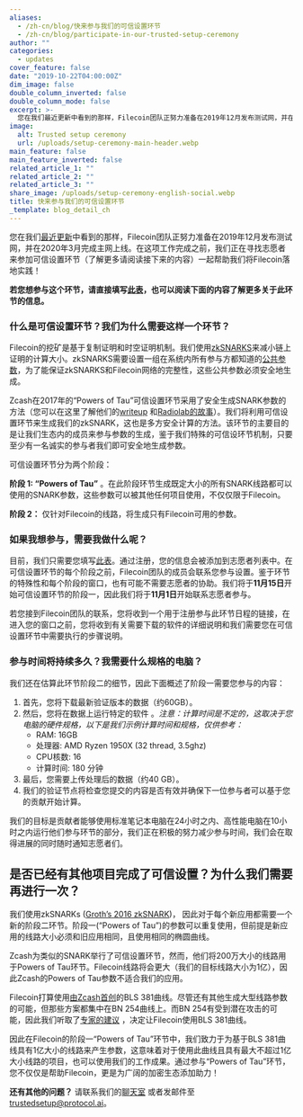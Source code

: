 ```yaml
---
aliases:
  - /zh-cn/blog/快来参与我们的可信设置环节
  - /zh-cn/blog/participate-in-our-trusted-setup-ceremony
author: ""
categories:
  - updates
cover_feature: false
date: "2019-10-22T04:00:00Z"
dim_image: false
double_column_inverted: false
double_column_mode: false
excerpt: >-
  您在我们最近更新中看到的那样，Filecoin团队正努力准备在2019年12月发布测试网，并在2020年3月完成主网上线。在这项工作完成之前，我们正在寻找志愿者来参加可信设置环节（了解更多请阅读接下来的内容）一起帮助我们将Filecoin落地实践！
image:
  alt: Trusted setup ceremony
  url: /uploads/setup-ceremony-main-header.webp
main_feature: false
main_feature_inverted: false
related_article_1: ""
related_article_2: ""
related_article_3: ""
share_image: /uploads/setup-ceremony-english-social.webp
title: 快来参与我们的可信设置环节
_template: blog_detail_ch
---
```


您在我们[最近更新](https://filecoin.io/zh-cn/blog/update-2019-q2-q3/)中看到的那样，Filecoin团队正努力准备在2019年12月发布测试网，并在2020年3月完成主网上线。在这项工作完成之前，我们正在寻找志愿者来参加可信设置环节（了解更多请阅读接下来的内容）一起帮助我们将Filecoin落地实践！

**若您想参与这个环节，请直接填写**[**此表**](https://docs.google.com/forms/d/e/1FAIpQLSfYrehYIExQJbNLv-m_xsCXGDZM-rHhsBT5xWYy6cHANyBJxw/viewform)**，也可以阅读下面的内容了解更多关于此环节的信息。**

### 什么是可信设置环节？我们为什么需要这样一个环节？

Filecoin的挖矿是基于复制证明和时空证明机制。我们使用[zkSNARKS](https://z.cash/technology/zksnarks/)来减小链上证明的计算大小。zkSNARKS需要设置一组在系统内所有参与方都知道的[公共参数](https://electriccoin.co/blog/snark-parameters/)，为了能保证zkSNARKS和Filecoin网络的完整性，这些公共参数必须安全地生成。

Zcash在2017年的“Powers of Tau”可信设置环节采用了安全生成SNARK参数的方法（您可以在这里了解他们的[writeup](https://z.cash/technology/paramgen/) 和[Radiolab的故事](https://www.wnycstudios.org/podcasts/radiolab/articles/ceremony)）。我们将利用可信设置环节来生成我们的zkSNARK，这也是多方安全计算的方法。该环节的主要目的是让我们生态内的成员来参与参数的生成，鉴于我们特殊的可信设环节机制，只要至少有一名诚实的参与者我们即可安全地生成参数。

可信设置环节分为两个阶段：

**阶段 1: “Powers of Tau”** 。在此阶段环节生成既定大小的所有SNARK线路都可以使用的SNARK参数，这些参数可以被其他任何项目使用，不仅仅限于Filecoin。

**阶段 2：** 仅针对Filecoin的线路，将生成只有Filecoin可用的参数。

### 如果我想参与，需要我做什么呢？

目前，我们只需要您填写[此表](https://docs.google.com/forms/d/e/1FAIpQLSfYrehYIExQJbNLv-m_xsCXGDZM-rHhsBT5xWYy6cHANyBJxw/viewform)。通过注册，您的信息会被添加到志愿者列表中。在可信设置环节的每个阶段之前，Filecoin团队的成员会联系您参与设置。鉴于环节的特殊性和每个阶段的窗口，也有可能不需要志愿者的协助。我们将于**11月15日**开始可信设置环节的阶段一，因此我们将于**11月1日**开始联系志愿者参与。

若您接到Filecoin团队的联系，您将收到一个用于注册参与此环节日程的链接，在进入您的窗口之前，您将收到有关需要下载的软件的详细说明和我们需要您在可信设置环节中需要执行的步骤说明。

### 参与时间将持续多久？我需要什么规格的电脑？

我们还在估算此环节阶段二的细节，因此下面概述了阶段一需要您参与的内容：

1. 首先，您将下载最新验证版本的数据（约60GB）。
2. 然后，您将在数据上运行特定的软件 。_注意：计算时间是不定的，这取决于您电脑的硬件规格，以下是我们示例计算时间和规格，仅供参考：_
   - RAM: 16GB
   - 处理器: AMD Ryzen 1950X (32 thread, 3.5ghz)
   - CPU核数: 16
   - 计算时间: 180 分钟
3. 最后，您需要上传处理后的数据（约40 GB）。
4. 我们的验证节点将检查您提交的内容是否有效并确保下一位参与者可以基于您的贡献开始计算。

我们的目标是贡献者能够使用标准笔记本电脑在24小时之内、高性能电脑在10小时之内运行他们参与环节的部分，我们正在积极的努力减少参与时间，我们会在取得进展的同时随时通知志愿者们。

## 是否已经有其他项目完成了可信设置？为什么我们需要再进行一次？

我们使用zkSNARKs ([Groth’s 2016 zkSNARK](https://eprint.iacr.org/2016/260.pdf))， 因此对于每个新应用都需要一个新的阶段二环节。阶段一(“Powers of Tau”)的参数可以重复使用，但前提是新应用的线路大小必须和旧应用相同，且使用相同的椭圆曲线。

Zcash为类似的SNARK举行了可信设置环节，然而，他们将200万大小的线路用于Powers of Tau环节。Filecoin线路将会更大（我们的目标线路大小为1亿），因此Zcash的Powers of Tau参数不适合我们的应用。

Filecoin打算使用[由Zcash首创](https://electriccoin.co/blog/new-snark-curve/)的BLS 381曲线。尽管还有其他生成大型线路参数的可能，但那些方案都集中在BN 254曲线上。而BN 254有受到潜在攻击的可能，因此我们听取了[专家的建议](https://eprint.iacr.org/2016/1102.pdf) ，决定让Filecoin使用BLS 381曲线。

因此在Filecoin的阶段一“Powers of Tau”环节中，我们致力于为基于BLS 381曲线具有1亿大小的线路来产生参数，这意味着对于使用此曲线且具有最大不超过1亿大小线路的项目，也可以使用我们的工作成果。通过参与“Powers of Tau”环节，您不仅仅是帮助Filecoin，更是为广阔的加密生态添加助力！

**还有其他的问题？** 请联系我们的[聊天室](https://github.com/filecoin-project/community#chat) 或者发邮件至[trustedsetup@protocol.ai](mailto:trustedsetup@protocol.ai)。
